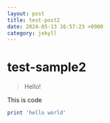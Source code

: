 ```yaml
---
layout: post
title: test-post2
date: 2024-05-13 16:57:23 +0900
category: jekyll
---
```

# test-sample2
> Hello!

This is code
```ruby
print 'hello world'
```